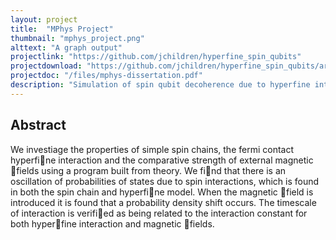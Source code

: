 ```yaml
---
layout: project
title:  "MPhys Project"
thumbnail: "mphys_project.png"
alttext: "A graph output"
projectlink: "https://github.com/jchildren/hyperfine_spin_qubits"
projectdownload: "https://github.com/jchildren/hyperfine_spin_qubits/archive/master.zip"
projectdoc: "/files/mphys-dissertation.pdf"
description: "Simulation of spin qubit decoherence due to hyperfine interaction"
---
```


Abstract
-----------------------------
We investiage the properties of simple spin chains, the fermi contact hyperfine
interaction and the comparative strength of external magnetic fields using a program
built from theory.  We find that there is an oscillation of probabilities of states due
to spin interactions, which is found in both the spin chain and hyperfine model.
When the magnetic field is introduced it is found that a probability density shift
occurs.  The timescale of interaction is verified as being related to the interaction
constant for both hyperfine interaction and magnetic fields.